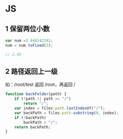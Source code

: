 # JS

## 1 保留两位小数

```javascript
var num =2.446242342;
num = num.toFixed(2); 

// 2.45
```

## 2 路径返回上一级

如：/root/test 返回 /root，再返回 /

```javascript
function backFolder(path) {
    if (!path || path == "/")
        return "/";
    var index = files.path.lastIndexOf("/");
    var backPath = files.path.substring(0, index);
    if (!backPath)
        backPath = "/";
    return backPath;
}
```

